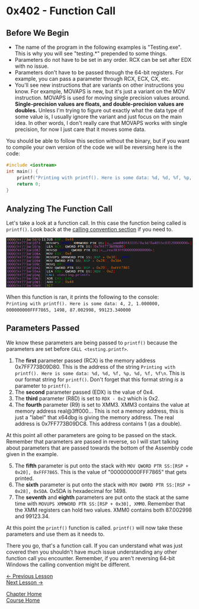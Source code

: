 # 0x402 - Function Call
## Before We Begin
* The name of the program in the following examples is "Testing.exe". This is why you will see "testing.*" prepended to some things.
* Parameters do not have to be set in any order. RCX can be set after EDX with no issue.
* Parameters don't have to be passed through the 64-bit registers. For example, you can pass a parameter through RCX, ECX, CX, etc. 
* You'll see new instructions that are variants on other instructions you know. For example, MOVAPS is new, but it's just a variant on the MOV instruction. MOVAPS is used for moving single precision values around. **Single-precision values are floats, and double-precision values are doubles.** Unless I'm trying to figure out exactly what the data type of some value is, I usually ignore the variant and just focus on the main idea. In other words, I don't really care that MOVAPS works with single precision, for now I just care that it moves some data.

You should be able to follow this section without the binary, but if you want to compile your own version of the code we will be reversing here is the code:
```c
#include <iostream>
int main() {
	printf("Printing with printf(). Here is some data: %d, %d, %f, %p, %d, %f, %f\n", 4, 2, 1.0f, (void*)0xFFF7865, 1498, 87.003f, 99123.34);
	return 0;
}
```

## Analyzing The Function Call
Let's take a look at a function call. In this case the function being called is `printf()`. Look back at the [calling convention section](../0x200-Assembly/0x202-MemoryLayout.md#windows-x64-calling-convention) if you need to.
<p align="center">
  <img src="[ignore]/Function.png">
</p>

When this function is ran, it prints the following to the console:  
`Printing with printf(). Here is some data: 4, 2, 1.000000, 000000000FFF7865, 1498, 87.002998, 99123.340000`

## Parameters Passed
We know these parameters are being passed to `printf()` because the parameters are set before `CALL <testing.printf>`. 

1. The **first** parameter passed (RCX) is the memory address 0x7FF773B09D80. This is the address of the string `Printing with printf(). Here is some data: %d, %d, %f, %p, %d, %f, %f\n`. This is our format string for `printf()`. Don't forget that this format string *is* a parameter to `printf()`.
2. The **second** parameter passed (EDX) is the value of 0x4.
3. The **third** parameter (R8D) is set to `RDX - 0x2` which is 0x2.
4. The **fourth** parameter (R9) is set to XMM3. XMM3 contains the value at memory address real@3ff000... This is not a memory address, this is just a "label" that x64dbg is giving the memory address. The real address is 0x7FF773B09DC8. This address contains 1 (as a double).
   
At this point all other parameters are going to be passed on the stack. Remember that parameters are passed in reverse, so I will start talking about parameters that are passed towards the bottom of the Assembly code given in the example.

5. The **fifth** parameter is put onto the stack with `MOV QWORD PTR SS:[RSP + 0x20], 0xFFF7865`. This is the value of "000000000FFF7865" that gets printed.
6. The **sixth** parameter is put onto the stack with `MOV DWORD PTR SS:[RSP + 0x28], 0x5DA`. 0x5DA is hexadecimal for 1498.
7. The **seventh** and **eighth** parameters are put onto the stack at the same time with `MOVUPS XMMWORD PTR SS:[RSP + 0x30], XMM0`. Remember that the XMM registers can hold two values. XMM0 contains both 87.002998 and 99123.34.

At this point the `printf()` function is called. `printf()` will now take these parameters and use them as it needs to.

There you go, that's a function call. If you can understand what was just covered then you shouldn't have much issue understanding any other function call you encounter. Remember, if you aren't reversing 64-bit Windows the calling convention might be different.

[<- Previous Lesson](0x401-BeforeWeBegin.md)  
[Next Lesson ->](0x403-HelloWorld.md)  

[Chapter Home](0x400-BasicReversing.md)  
[Course Home](../README.md)  